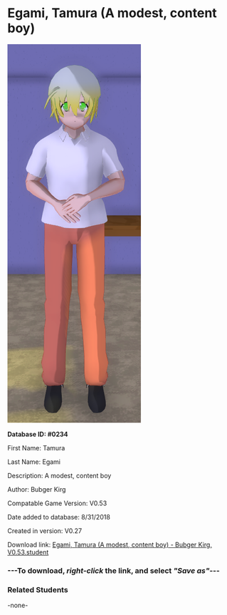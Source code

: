 # Egami, Tamura (A modest, content boy)

<img src="../../Files/Images/Egami, Tamura (A modest, content boy).png" title="Egami, Tamura (A modest, content boy) - Bubger Kirg, V0.53">

**Database ID: #0234**

First Name: Tamura

Last Name: Egami

Description: A modest, content boy

Author: Bubger Kirg

Compatable Game Version: V0.53

Date added to database: 8/31/2018

Created in version: V0.27

Download link: <a href="https://raw.githubusercontent.com/Arbiter1223/Daigaku-Gurashi-Custom-Students/master/Files/Student%20Files/Egami%2C%20Tamura%20(A%20modest%2C%20content%20boy)%20-%20Bubger%20Kirg%2C%20V0.53.student">Egami, Tamura (A modest, content boy) - Bubger Kirg, V0.53.student</a>

### ---**To download, _right-click_ the link, and select _"Save as"_**---

### Related Students

-none-
